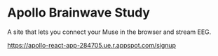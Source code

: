 # Apollo Brainwave Study

A site that lets you connect your Muse in the browser and stream EEG.

https://apollo-react-app-284705.ue.r.appspot.com/signup
